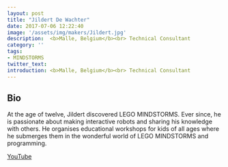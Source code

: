 ```yaml
---
layout: post
title: "Jildert De Wachter"
date: 2017-07-06 12:22:40
image: '/assets/img/makers/Jildert.jpg'
description:  <b>Malle, Belgium</b><br> Technical Consultant 
category: ''
tags:
- MINDSTORMS
twitter_text:
introduction: <b>Malle, Belgium</b><br> Technical Consultant 
---
```




## Bio


At the age of twelve, Jildert discovered LEGO MINDSTORMS. Ever since, he is passionate about making interactive robots and sharing his knowledge with others. He organises educational workshops for kids of all ages where he submerges them in the wonderful world of  LEGO MINDSTORMS and programming. 


[YouTube](https://www.youtube.com/user/ramacc0)
